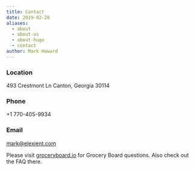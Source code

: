 ```yaml
---
title: Contact
date: 2019-02-28
aliases:
  - about
  - about-us
  - about-hugo
  - contact
author: Mark Howard
---
```


### Location
493 Crestmont Ln
Canton, Georgia 30114

### Phone
+1 770-405-9934

### Email
mark@elexient.com

Please visit [groceryboard.io](https://groceryboard.io) for Grocery Board questions. Also check out the FAQ there. 
